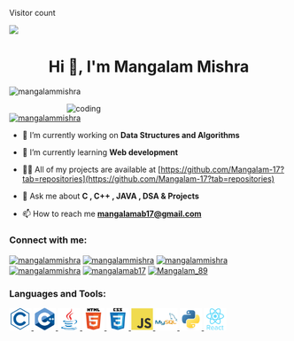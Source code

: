 <p align="center">

  Visitor count<br>

  <img src="https://profile-counter.glitch.me/MangalamMishra/count.svg" />

</p>

<h1 align="center">Hi 👋, I'm Mangalam Mishra</h1> 

<p align="left"> <img src="https://komarev.com/ghpvc/?username=mangalammishra&label=Profile%20views&color=0e75b6&style=flat" alt="mangalammishra" /> </p>

<img align="right" alt="coding" width ="400" src="https://user-images.githubusercontent.com/74038190/212284087-bbe7e430-757e-4901-90bf-4cd2ce3e1852.gif">



<p align="left"> <a href="https://twitter.com/mangalam_17" target="blank"><img src="https://img.shields.io/twitter/follow/mangalam_17?logo=twitter&style=for-the-badge" alt="mangalammishra" /></a> </p>


- 🔭 I’m currently working on **Data Structures and Algorithms**


- 🌱 I’m currently learning **Web development**


- 👨‍💻 All of my projects are available at [https://github.com/Mangalam-17?tab=repositories](https://github.com/Mangalam-17?tab=repositories)


- 💬 Ask me about **C , C++ , JAVA , DSA & Projects**


- 📫 How to reach me **mangalamab17@gmail.com**


<h3 align="left">Connect with me:</h3>

<p align="left">

<a href="https://twitter.com/mangalam_17" target="blank"><img align="center" src="https://raw.githubusercontent.com/rahuldkjain/github-profile-readme-generator/master/src/images/icons/Social/twitter.svg" alt="mangalammishra" height="30" width="40" /></a> <a href="https://www.linkedin.com/in/mangalam-mishra-61a878249" target="blank"><img align="center" src="https://raw.githubusercontent.com/rahuldkjain/github-profile-readme-generator/master/src/images/icons/Social/linked-in-alt.svg" alt="mangalammishra" height="30" width="40" /></a> <a href="https://instagram.com/mangalam_17" target="blank"><img align="center" src="https://raw.githubusercontent.com/rahuldkjain/github-profile-readme-generator/master/src/images/icons/Social/instagram.svg" alt="mangalammishra" height="30" width="40" /></a> <a href="https://www.codechef.com/users/mangalam17" target="blank"><img align="center" src="https://pbs.twimg.com/profile_images/1477930785537605633/ROTVNVz7_400x400.jpg" alt="mangalammishra" height="30" width="40" /></a> <a href="https://www.hackerrank.com/mangalamab17" target="blank"><img align="center" src="https://raw.githubusercontent.com/rahuldkjain/github-profile-readme-generator/master/src/images/icons/Social/hackerrank.svg" alt="mangalamab17" height="30" width="40" /></a> <a href="https://www.leetcode.com/Mangalam_89" target="blank"><img align="center" src="https://raw.githubusercontent.com/rahuldkjain/github-profile-readme-generator/master/src/images/icons/Social/leet-code.svg" alt="Mangalam_89" height="30" width="40" /></a>

</p>


<h3 align="left">Languages and Tools:</h3>

<p align="left"> <a href="https://www.w3schools.com/c/" target="_blank" rel="noreferrer"> <img src="https://raw.githubusercontent.com/devicons/devicon/master/icons/c/c-line.svg" alt="c" width="40" height="40"/> </a> <a href="https://www.w3schools.com/cpp/" target="_blank" rel="noreferrer"> <img src="https://raw.githubusercontent.com/devicons/devicon/master/icons/cplusplus/cplusplus-original.svg" alt="cplusplus" width="40" height="40"/> </a> <a href="https://www.java.com" target="_blank" rel="noreferrer"> <img src="https://raw.githubusercontent.com/devicons/devicon/master/icons/java/java-original.svg" alt="java" width="40" height="40"/> </a> <a href="https://www.w3.org/html/" target="_blank" rel="noreferrer"> <img src="https://raw.githubusercontent.com/devicons/devicon/master/icons/html5/html5-original-wordmark.svg" alt="html5" width="40" height="40"/> </a> <a href="https://www.w3schools.com/css/" target="_blank" rel="noreferrer"> <img src="https://raw.githubusercontent.com/devicons/devicon/master/icons/css3/css3-original-wordmark.svg" alt="css3" width="40" height="40"/> </a> <a href="https://developer.mozilla.org/en-US/docs/Web/JavaScript" target="_blank" rel="noreferrer"> <img src="https://raw.githubusercontent.com/devicons/devicon/master/icons/javascript/javascript-original.svg" alt="javascript" width="40" height="40"/> </a> <a href="https://www.mysql.com/" target="_blank" rel="noreferrer"> <img src="https://raw.githubusercontent.com/devicons/devicon/master/icons/mysql/mysql-original-wordmark.svg" alt="mysql" width="40" height="40"/> </a> <a href="https://www.python.org" target="_blank" rel="noreferrer"> <img src="https://raw.githubusercontent.com/devicons/devicon/master/icons/python/python-original.svg" alt="python" width="40" height="40"/> </a> <a href="https://reactjs.org/" target="_blank" rel="noreferrer"> <img src="https://raw.githubusercontent.com/devicons/devicon/master/icons/react/react-original-wordmark.svg" alt="react" width="40" height="40"/> </a> </p>
